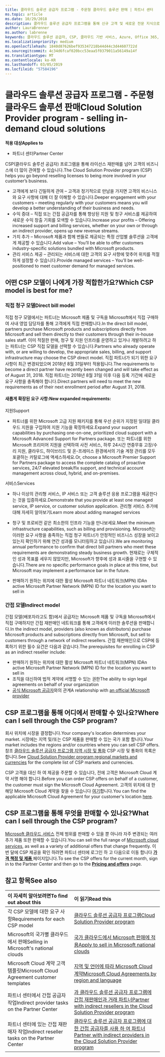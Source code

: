 ```yaml
---
title: 클라우드 솔루션 공급자 프로그램 - 주문형 클라우드 솔루션 판매 | 파트너 센터
ms.topic: article
ms.date: 10/29/2018
description: 클라우드 솔루션 공급자 프로그램을 통해 신규 고객 및 새로운 전문 지식으로 비즈니스를 성장시킬 수 있습니다.
author: LauraBrenner
ms.author: labrenne
keywords: 클라우드 솔루션 공급자, CSP, 클라우드 기반 서비스, Azure, Office 365, Dynamics, CSP 파트너, CSP에서 판매, 직접 파트너, 직접 CSP 파트너, 간접 CSP 재판매인, 직접 CSP, 간접 CSP, 직접 모델, 간접 모델, 간접 재판매인, 간접 공급자, 공급자, 배포자, 클라우드 솔루션 공급자 프로그램
ms.localizationpriority: medium
ms.openlocfilehash: 1840d87626bef935347218b44d44c3d44607722d
ms.sourcegitcommit: 4c34d6fcaf020bcc53eaa5f0379011a56149a14f
ms.translationtype: MT
ms.contentlocale: ko-KR
ms.lasthandoff: 03/05/2019
ms.locfileid: "57584196"
---
```

# <a name="cloud-solution-provider-program---selling-in-demand-cloud-solutions"></a><span data-ttu-id="c0d36-104">클라우드 솔루션 공급자 프로그램 - 주문형 클라우드 솔루션 판매</span><span class="sxs-lookup"><span data-stu-id="c0d36-104">Cloud Solution Provider program - selling in-demand cloud solutions</span></span> 

<span data-ttu-id="c0d36-105">**적용 대상**</span><span class="sxs-lookup"><span data-stu-id="c0d36-105">**Applies to**</span></span>

-  <span data-ttu-id="c0d36-106">파트너 센터</span><span class="sxs-lookup"><span data-stu-id="c0d36-106">Partner Center</span></span>

<span data-ttu-id="c0d36-107">CSP(클라우드 솔루션 공급자) 프로그램을 통해 라이선스 재판매를 넘어 고객의 비즈니스에 더 많이 관여할 수 있습니다.</span><span class="sxs-lookup"><span data-stu-id="c0d36-107">The Cloud Solution Provider program (CSP) helps you go beyond reselling licenses to being more involved in your customer’s business.</span></span>
 
- <span data-ttu-id="c0d36-108">고객에게 보다 긴밀하게 관여 – 고객과 정기적으로 만남을 가지면 고객의 비스니스와 요구 사항에 대해 더 잘 이해할 수 있습니다.</span><span class="sxs-lookup"><span data-stu-id="c0d36-108">Deeper engagement with your customers – meeting regularly with your customers means you will develop a better understanding of their business and needs.</span></span>
- <span data-ttu-id="c0d36-109">수익 증대 – 직접 또는 간접 공급자를 통해 향상된 지원 및 청구 서비스를 제공하여 새로운 수익 창출 기회를 모색할 수 있습니다.</span><span class="sxs-lookup"><span data-stu-id="c0d36-109">Increase your profits – Offering increased support and billing services, whether on your own or through an indirect provider, opens up new revenue streams.</span></span>  
- <span data-ttu-id="c0d36-110">가치 추가 – Microsoft 제품과 함께 번들로 제공되는 특정 산업별 솔루션을 고객에게 제공할 수 있습니다.</span><span class="sxs-lookup"><span data-stu-id="c0d36-110">Add value – You’ll be able to offer customers industry-specific solutions bundled with Microsoft products.</span></span>
- <span data-ttu-id="c0d36-111">관리 서비스 제공 – 관리되는 서비스에 대한 고객의 요구 사항에 맞추어 위치를 적절하게 설정할 수 있습니다.</span><span class="sxs-lookup"><span data-stu-id="c0d36-111">Provide managed services – You’ll be well-positioned to meet customer demand for managed services.</span></span> 

## <a name="which-csp-model-is-best-for-me"></a><span data-ttu-id="c0d36-112">어떤 CSP 모델이 나에게 가장 적합한가요?</span><span class="sxs-lookup"><span data-stu-id="c0d36-112">Which CSP model is best for me?</span></span>

### <a name="direct-bill-model"></a><span data-ttu-id="c0d36-113">직접 청구 모델</span><span class="sxs-lookup"><span data-stu-id="c0d36-113">Direct bill model</span></span>

 <span data-ttu-id="c0d36-114">직접 청구 모델에서는 파트너는 Microsoft 제품 및 구독을 Microsoft에서 직접 구매하여 사내 영업 담당자를 통해 고객에게 직접 판매합니다.</span><span class="sxs-lookup"><span data-stu-id="c0d36-114">In the direct bill model, partners purchase Microsoft products and subscriptions directly from Microsoft and sell them directly to their customers through their in-house sales staff.</span></span> <span data-ttu-id="c0d36-115">이미 적절한 판매, 청구 및 지원 인프라를 운영하고 있거나 개발하려고 하는 파트너는 CSP 직접 모델을 선택할 수 있습니다.</span><span class="sxs-lookup"><span data-stu-id="c0d36-115">Partners who already operate with, or are willing to develop, the appropriate sales, billing, and support infrastructure may choose the CSP direct model.</span></span> <span data-ttu-id="c0d36-116">직접 파트너가 되기 위한 요구 사항이 최근 변경되었으며 2018년 8월 31일부터 적용됩니다.</span><span class="sxs-lookup"><span data-stu-id="c0d36-116">The requirements to become a direct partner have recently been changed and will take effect as of August 31, 2018.</span></span> <span data-ttu-id="c0d36-117">직접 파트너는 2018년 8월 31일 이후 다음 등록 기간에 새로운 요구 사항을 충족해야 합니다.</span><span class="sxs-lookup"><span data-stu-id="c0d36-117">Direct partners will need to meet the new requirements as of their next enrollment period after August 31, 2018.</span></span>


#### <a name="new-expanded-requirements"></a><span data-ttu-id="c0d36-118">새롭게 확장된 요구 사항:</span><span class="sxs-lookup"><span data-stu-id="c0d36-118">New expanded requirements:</span></span>

<span data-ttu-id="c0d36-119">지원</span><span class="sxs-lookup"><span data-stu-id="c0d36-119">Support</span></span>
- <span data-ttu-id="c0d36-120">파트너를 위한 Microsoft 고급 지원 패키지를 통해 우선 순위가 지정된 일대일 클라우드 지원을 구입하여 지원 기능을 확장하세요.</span><span class="sxs-lookup"><span data-stu-id="c0d36-120">Expand your support capabilities by purchasing one-on-one, prioritized cloud support with a Microsoft Advanced Support for Partners package.</span></span> <span data-ttu-id="c0d36-121">또는 파트너를 위한 Microsoft 프리미어 지원을 선택하여 사전 서비스, 하루 24시간 연중무휴 고장/수리 지원, 클라우드, 하이브리드 및 온-프레미스 환경에서의 기술 계정 관리를 모두 포괄하는 카탈로그에 액세스하세요.</span><span class="sxs-lookup"><span data-stu-id="c0d36-121">Or, choose a Microsoft Premier Support for Partners package to access the complete catalog of proactive services, 24/7 elevated break/fix support, and technical account management across cloud, hybrid, and on-premises.</span></span> 

<span data-ttu-id="c0d36-122">서비스</span><span class="sxs-lookup"><span data-stu-id="c0d36-122">Services</span></span>

- <span data-ttu-id="c0d36-123">하나 이상의 관리형 서비스, IP 서비스 또는 고객 솔루션 응용 프로그램을 제공한다는 것을 입증하세요.</span><span class="sxs-lookup"><span data-stu-id="c0d36-123">Demonstrate that you provide at least one managed service, IP service, or customer solution application.</span></span> <span data-ttu-id="c0d36-124">관리형 서비스 추가에 대해 자세히 알아보기</span><span class="sxs-lookup"><span data-stu-id="c0d36-124">Learn more about adding managed services</span></span>

- <span data-ttu-id="c0d36-125">청구 및 프로비전 같은 최소한의 인프라 기능을 만나보세요.</span><span class="sxs-lookup"><span data-stu-id="c0d36-125">Meet the minimum infrastructure capabilities, such as billing and provisioning.</span></span>
<span data-ttu-id="c0d36-126">Microsoft는 이러한 요구 사항을 충족하는 직접 청구 파트너가 안정적인 비즈니스 성장을 보이고 있는지 확인하기 위해 연간 성과를 모니터링하고 있습니다.</span><span class="sxs-lookup"><span data-stu-id="c0d36-126">We are monitoring annual performance to confirm that direct bill partners who meet these requirements are demonstrating steady business growth.</span></span> <span data-ttu-id="c0d36-127">현재로는 구체적인 성과 목표를 세우지 않았지만, Microsoft가 향후에 성과 표시줄을 구현할 수 있습니다.</span><span class="sxs-lookup"><span data-stu-id="c0d36-127">There are no specific performance goals in place at this time, but Microsoft may implement a performance bar in the future.</span></span> 

- <span data-ttu-id="c0d36-128">판매하기 원하는 위치에 대한 활성 Microsoft 파트너 네트워크(MPN) ID</span><span class="sxs-lookup"><span data-stu-id="c0d36-128">An active Microsoft Partner Network (MPN) ID for the location you want to sell in</span></span>


### <a name="indirect-model"></a><span data-ttu-id="c0d36-129">간접 모델</span><span class="sxs-lookup"><span data-stu-id="c0d36-129">Indirect model</span></span>

<span data-ttu-id="c0d36-130">간접 모델(배포자라고도 함)에서 공급자는 Microsoft 제품 및 구독을 Microsoft에서 직접 구매하지만 간접 재판매인 네트워크를 통해 고객에게 이러한 솔루션을 판매합니다.</span><span class="sxs-lookup"><span data-stu-id="c0d36-130">In the indirect model, providers (also known as distributors) purchase Microsoft products and subscriptions directly from Microsoft, but sell to customers through a network of indirect resellers.</span></span> <span data-ttu-id="c0d36-131">간접 재판매인으로 CSP에 등록하기 위한 필수 요건은 다음과 같습니다.</span><span class="sxs-lookup"><span data-stu-id="c0d36-131">The prerequisites for enrolling in CSP as an indirect reseller include:</span></span>

- <span data-ttu-id="c0d36-132">판매하기 원하는 위치에 대한 활성 Microsoft 파트너 네트워크(MPN) ID</span><span class="sxs-lookup"><span data-stu-id="c0d36-132">An active Microsoft Partner Network (MPN) ID for the location you want to sell in</span></span>
- <span data-ttu-id="c0d36-133">조직을 대신하여 법적 계약에 서명할 수 있는 권한</span><span class="sxs-lookup"><span data-stu-id="c0d36-133">The ability to sign legal agreements on behalf of your organization</span></span>
- <span data-ttu-id="c0d36-134">[공식 Microsoft 공급자](https://partnercenter.microsoft.com/partner/find-a-provider)와의 관계</span><span class="sxs-lookup"><span data-stu-id="c0d36-134">A relationship with [an official Microsoft provider](https://partnercenter.microsoft.com/partner/find-a-provider)</span></span>


## <a name="where-can-i-sell-through-the-csp-program"></a><span data-ttu-id="c0d36-135">CSP 프로그램을 통해 어디에서 판매할 수 있나요?</span><span class="sxs-lookup"><span data-stu-id="c0d36-135">Where can I sell through the CSP program?</span></span>

<span data-ttu-id="c0d36-136">회사 위치에 시장을 결정합니다.</span><span class="sxs-lookup"><span data-stu-id="c0d36-136">Your company's location determines your market.</span></span> <span data-ttu-id="c0d36-137">시장에는 지역 및/또는 CSP 제품을 판매할 수 있는 국가 포함 합니다.</span><span class="sxs-lookup"><span data-stu-id="c0d36-137">Your market includes the regions and/or countries where you can sell CSP offers.</span></span> <span data-ttu-id="c0d36-138">참조 [클라우드 솔루션 공급자 프로그램 지역 시장 및 통화](regional-authorization-overview.md) CSP 시장 및 통화의 목록은 합니다.</span><span class="sxs-lookup"><span data-stu-id="c0d36-138">See [Cloud Solution Provider program regional markets and currencies](regional-authorization-overview.md) for the complete list of CSP markets and currencies.</span></span>

<span data-ttu-id="c0d36-139">CSP 고객을 대신 하 여 제공을 주문할 수 있습니다, 전에 고객은 Microsoft Cloud 계약 서명 해야 합니다.</span><span class="sxs-lookup"><span data-stu-id="c0d36-139">Before you can order CSP offers on behalf of a customer, the customer must sign the Microsoft Cloud Agreement.</span></span> <span data-ttu-id="c0d36-140">고객의 위치에 대 한 해당 Microsoft Cloud 계약을 찾을 수 있습니다 [여기](agreements.md)합니다.</span><span class="sxs-lookup"><span data-stu-id="c0d36-140">You can find the applicable Microsoft Cloud Agreement for your customer's location [here](agreements.md).</span></span>  

## <a name="what-can-i-sell-through-the-csp-program"></a><span data-ttu-id="c0d36-141">CSP 프로그램을 통해 무엇을 판매할 수 있나요?</span><span class="sxs-lookup"><span data-stu-id="c0d36-141">What can I sell through the CSP program?</span></span>

<span data-ttu-id="c0d36-142">[Microsoft 클라우드 서비스](https://partner.microsoft.com/cloud-solution-provider/products-and-services) 전체 범위를 판매할 수 있을 뿐 아니라 자주 변경되는 여러 추가 제품 또한 판매할 수 있습니다.</span><span class="sxs-lookup"><span data-stu-id="c0d36-142">You can sell the full range of [Microsoft cloud services](https://partner.microsoft.com/cloud-solution-provider/products-and-services), as well as a variety of additional offers that change frequently.</span></span> <span data-ttu-id="c0d36-143">이번 달에 CSP 제공을 확인 하려면 파트너 센터에 로그인 하 고 다음으로 이동 합니다 [ **가격 책정 및 제품** ](https://partnercenter.microsoft.com/pcv/sales) 페이지입니다.</span><span class="sxs-lookup"><span data-stu-id="c0d36-143">To see the CSP offers for the current month, sign in to the Partner Center and then go to the [**Pricing and offers**](https://partnercenter.microsoft.com/pcv/sales) page.</span></span>

## <a name="see-also"></a><span data-ttu-id="c0d36-144">참고 항목</span><span class="sxs-lookup"><span data-stu-id="c0d36-144">See also</span></span> 


|<span data-ttu-id="c0d36-145">**이 자세히 알아보려면**</span><span class="sxs-lookup"><span data-stu-id="c0d36-145">**To find out about this**</span></span>   |<span data-ttu-id="c0d36-146">**이 읽기**</span><span class="sxs-lookup"><span data-stu-id="c0d36-146">**Read this**</span></span>   |
|:---------------------------|:--------------------|
|<span data-ttu-id="c0d36-147">각 CSP 모델에 대한 요구 사항</span><span class="sxs-lookup"><span data-stu-id="c0d36-147">Requirements for each CSP model</span></span>   | [<span data-ttu-id="c0d36-148">클라우드 솔루션 공급자 프로그램</span><span class="sxs-lookup"><span data-stu-id="c0d36-148">Cloud Solution Provider program</span></span>](https://partnercenter.microsoft.com/partner/cloud-solution-provider)|
|<span data-ttu-id="c0d36-149">Microsoft의 국가별 클라우드에서 판매</span><span class="sxs-lookup"><span data-stu-id="c0d36-149">Selling in Microsoft's national clouds</span></span>   | [<span data-ttu-id="c0d36-150">국가 클라우드에서 Microsoft 판매에 적용</span><span class="sxs-lookup"><span data-stu-id="c0d36-150">Apply to sell in Microsoft national clouds</span></span>](csp-national-clouds-overview.md)|
|<span data-ttu-id="c0d36-151">Microsoft Cloud 계약 고객 템플릿</span><span class="sxs-lookup"><span data-stu-id="c0d36-151">Microsoft Cloud Agreement customer templates</span></span>   |[<span data-ttu-id="c0d36-152">지역 및 언어에 따라 Microsoft Cloud 계약</span><span class="sxs-lookup"><span data-stu-id="c0d36-152">Microsoft Cloud Agreements by region and language</span></span>](agreements.md)|
|<span data-ttu-id="c0d36-153">파트너 센터에서 간접 공급자 작업</span><span class="sxs-lookup"><span data-stu-id="c0d36-153">Indirect provider tasks on the Partner Center</span></span>  |[<span data-ttu-id="c0d36-154">과 클라우드 솔루션 공급자 프로그램에 간접 재판매인과 거래 파트너</span><span class="sxs-lookup"><span data-stu-id="c0d36-154">Partner with indirect resellers in the Cloud Solution Provider program</span></span>](indirect-provider-tasks-in-partner-center.md)|
|<span data-ttu-id="c0d36-155">파트너 센터에 있는 간접 재판매자 작업</span><span class="sxs-lookup"><span data-stu-id="c0d36-155">Indirect reseller tasks on the Partner Center</span></span>   |[<span data-ttu-id="c0d36-156">클라우드 솔루션 공급자 프로그램에 대 한 간접 공급자를 사용 하 여 파트너</span><span class="sxs-lookup"><span data-stu-id="c0d36-156">Partner with indirect providers in the Cloud Solution Provider program</span></span>](indirect-reseller-tasks-in-partner-center.md)|
